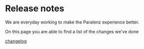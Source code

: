 # Release notes
We are everyday working to make the Paralenz experience better.

On this page you are able to find a list of the changes we've done

[changelog](_changes/changelog.md ':include :type=markdown')
